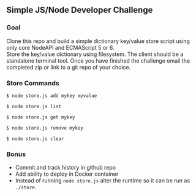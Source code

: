 ## Simple JS/Node Developer Challenge

### Goal
Clone this repo and build a simple dictionary key/value store script using only core NodeAPI and ECMAScript 5 or 6.  
Store the key/value dictionary using filesystem.
The client should be a standalone terminal tool.
Once you have finished the challenge email the completed zip or link to a git repo of your choice.

### Store Commands

`$ node store.js add mykey myvalue`

`$ node store.js list`

`$ node store.js get mykey`

`$ node store.js remove mykey`

`$ node store.js clear`

### Bonus

- Commit and track history in github repo
- Add ability to deploy in Docker container
- Instead of running `node store.js` alter the runtime so it can be run as `./store`.